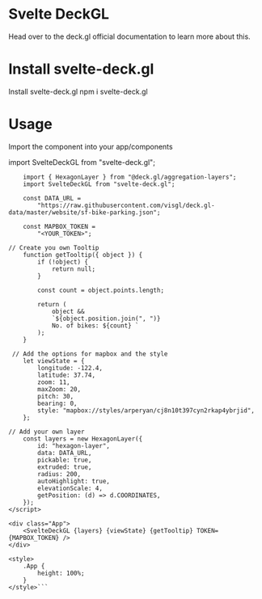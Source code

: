 # Svelte DeckGL
Head over to the deck.gl official documentation to learn more about this.

# Install svelte-deck.gl
Install svelte-deck.gl
npm i svelte-deck.gl

# Usage
Import the component into your app/components

import SvelteDeckGL from "svelte-deck.gl";
 
```<script>
	import { HexagonLayer } from "@deck.gl/aggregation-layers";
	import SvelteDeckGL from "svelte-deck.gl";

	const DATA_URL =
		"https://raw.githubusercontent.com/visgl/deck.gl-data/master/website/sf-bike-parking.json";

	const MAPBOX_TOKEN =
		"<YOUR_TOKEN>";

// Create you own Tooltip
	function getTooltip({ object }) {
		if (!object) {
			return null;
		}

		const count = object.points.length;

		return (
			object &&
			`${object.position.join(", ")} 
			No. of bikes: ${count} `
		);
	}
 
 // Add the options for mapbox and the style
	let viewState = {
		longitude: -122.4,
		latitude: 37.74,
		zoom: 11,
		maxZoom: 20,
		pitch: 30,
		bearing: 0,
		style: "mapbox://styles/arperyan/cj8n10t397cyn2rkap4ybrjid",
	};

// Add your own layer
	const layers = new HexagonLayer({
		id: "hexagon-layer",
		data: DATA_URL,
		pickable: true,
		extruded: true,
		radius: 200,
		autoHighlight: true,
		elevationScale: 4,
		getPosition: (d) => d.COORDINATES,
	});
</script>

<div class="App">
	<SvelteDeckGL {layers} {viewState} {getTooltip} TOKEN={MAPBOX_TOKEN} />
</div>

<style>
	.App {
		height: 100%;
	}
</style>```
